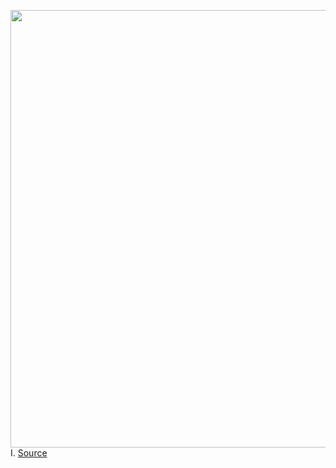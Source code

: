<img src='https://cdn.vox-cdn.com/thumbor/6T0k_lIgoxLD-M0VJRTxQWCOnEo=/0x0:2040x1360/1200x800/filters:focal(857x517:1183x843)/cdn.vox-cdn.com/uploads/chorus_image/image/67054098/acastro_190723_1777_tiktok_0002.0.0.jpg' width='700px' /><br/>
I.
<a href='https://www.theverge.com/interface/2020/7/14/21321926/tiktok-bans-bytedance-us-china-trump-facebook-political-ads'> Source <a/>